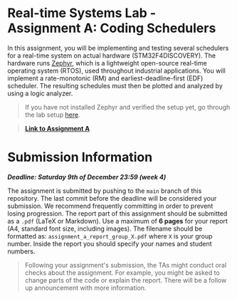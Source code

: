 # Real-time Systems Lab - Assignment A: Coding Schedulers

In this assignment, you will be implementing and testing several schedulers for a real-time system on actual hardware (STM32F4DISCOVERY).
The hardware runs [Zephyr](https://www.zephyrproject.org/), which is a lightweight open-source real-time operating system (RTOS),
used throughout industrial applications.  You will implement a rate-monotonic (RM) and 
earliest-deadline-first (EDF) scheduler. The resulting schedules must then be plotted and analyzed by using a logic analyzer. 

> If you have not installed Zephyr and verified the setup yet, go through the lab setup [here](https://cese.pages.ewi.tudelft.nl/real-time-systems/lab_setup.html).

> **[Link to Assignment A](https://cese.pages.ewi.tudelft.nl/real-time-systems/assignment_a.html)**

# Submission Information
***Deadline: Saturday 9th of December 23:59 (week 4)***

The assignment is submitted by pushing to the `main` branch of this repository. 
The last commit before the deadline will be considered your submission. 
We recommend frequently committing in order to prevent losing progression.
The report part of this assignment should be submitted as a `.pdf` (LaTeX or Markdown). Use a maximum of **6 pages** for your report (A4, standard font size, including images). The filename should be formatted as: `assignment_a_report_group_X.pdf` where `X` is your group number. Inside the report you should specify your names and student numbers.

> Following your assignment's submission, the TAs might conduct oral checks about the assignment. For example, you might be asked to change parts of the code or explain the report. There will be a follow up announcement with more information.